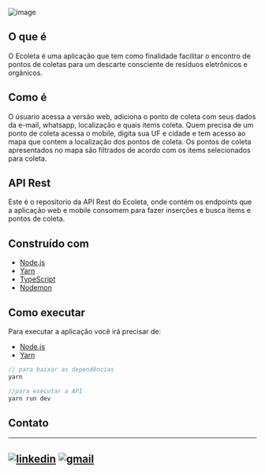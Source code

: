 ![image](https://user-images.githubusercontent.com/54194337/83948273-83992f00-a7f2-11ea-90c5-850effb3d3ef.png)

## O que é

O Ecoleta é uma aplicação que tem como finalidade facilitar o encontro de pontos de coletas para um descarte consciente de resíduos
eletrônicos e orgânicos.

## Como é

O úsuario acessa a versão web, adiciona o ponto de coleta com seus dados da e-mail, whatsapp, localização e quais items coleta. 
Quem precisa de um ponto de coleta acessa o mobile, digita sua UF e cidade e tem acesso ao mapa que contem a localização dos pontos
de coleta.
Os pontos de coleta apresentados no mapa são filtrados de acordo com os items selecionados para coleta.

## API Rest

Este é o repositorio da API Rest do Ecoleta, onde contém os endpoints que a aplicação web e mobile consomem para fazer inserções e busca 
items e pontos de coleta.

## Construído com

- [Node.js](https://github.com/nodejs/node)
- [Yarn](https://github.com/yarnpkg/yarn)
- [TypeScript](https://github.com/microsoft/TypeScript)
- [Nodemon](https://github.com/remy/nodemon)

## Como executar

Para executar a aplicação você irá precisar de:
- [Node.js](https://github.com/nodejs/node)
- [Yarn](https://github.com/yarnpkg/yarn)

```javascript
// para baixar as dependências
yarn

//para executar a API
yarn run dev 

```

## Contato 
---
[![linkedin](https://user-images.githubusercontent.com/54194337/83949361-be529580-a7f9-11ea-8cf6-bd38a1e8192f.png)][1]   [![gmail](https://user-images.githubusercontent.com/54194337/83949316-69168400-a7f9-11ea-9667-074e647a771b.png)][2]
---
[1]: https://www.linkedin.com/in/gabriel-gustavo-4946b7174/
[2]: https://www.linkedin.com/in/gabriel-gustavo-4946b7174/

